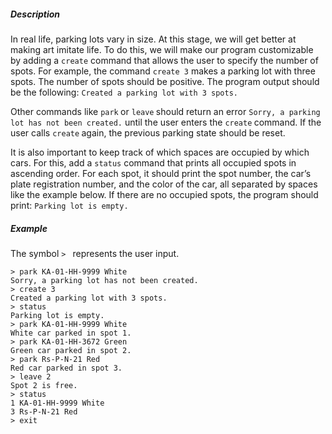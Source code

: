 <h5 id="description">Description</h5>
<p>In real life, parking lots vary in size. At this stage, we will get better at making art imitate life. To do this, we will make our program customizable by adding a <code class="java">create</code> command that allows the user to specify the number of spots. For example, the command <code class="java">create 3</code> makes a parking lot with three spots. The number of spots should be positive. The program output should be the following: <code class="java">Created a parking lot with 3 spots.</code></p>
<p>Other commands like <code class="java">park</code><strong> </strong>or <code class="java">leave</code><strong> </strong>should return an error <code class="java">Sorry, a parking lot has not been created.</code> until the user enters the <code class="java">create</code><strong> </strong>command. If the user calls <code class="java">create</code><strong> </strong>again, the previous parking state should be reset.</p>
<p>It is also important to keep track of which spaces are occupied by which cars. For this, add a <code class="java">status</code> command that prints all occupied spots in ascending order. For each spot, it should print the spot number, the car’s plate registration number, and the color of the car, all separated by spaces like the example below. If there are no occupied spots, the program should print: <code class="java">Parking lot is empty.</code></p>
<h5 id="example">Example</h5>
<p> The symbol <code class="java">&gt; </code> represents the user input.</p>
<pre><code class="language-no-highlight">&gt; park KA-01-HH-9999 White
Sorry, a parking lot has not been created.
&gt; create 3
Created a parking lot with 3 spots.
&gt; status
Parking lot is empty.
&gt; park KA-01-HH-9999 White
White car parked in spot 1.
&gt; park KA-01-HH-3672 Green
Green car parked in spot 2.
&gt; park Rs-P-N-21 Red
Red car parked in spot 3.
&gt; leave 2
Spot 2 is free.
&gt; status
1 KA-01-HH-9999 White
3 Rs-P-N-21 Red
&gt; exit</code></pre>
